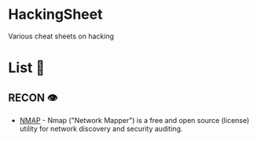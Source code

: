 # HackingSheet
Various cheat sheets on hacking

# List 📃
## RECON 👁️

- [NMAP](https://github.com/dherrera98/ackingSheet/blob/main/sheets/recon/nmap.md) - Nmap ("Network Mapper") is a free and open source (license) utility for network discovery and security auditing.